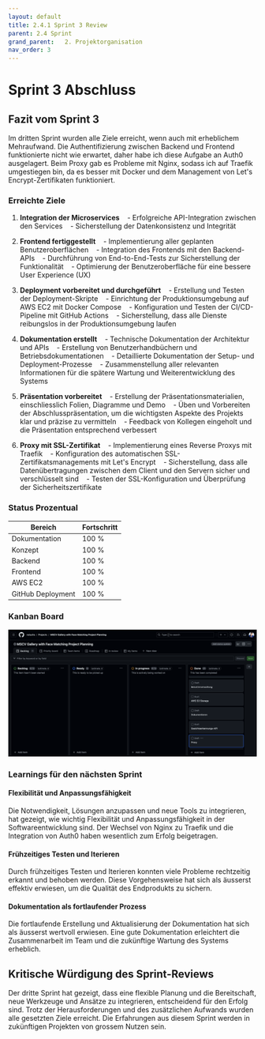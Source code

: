 ```yaml
---
layout: default
title: 2.4.1 Sprint 3 Review
parent: 2.4 Sprint
grand_parent:   2. Projektorganisation  
nav_order: 3
---
```


# Sprint 3 Abschluss

  

## Fazit vom Sprint 3

  

Im dritten Sprint wurden alle Ziele erreicht, wenn auch mit erheblichem Mehraufwand. Die Authentifizierung zwischen Backend und Frontend funktionierte nicht wie erwartet, daher habe ich diese Aufgabe an Auth0 ausgelagert. Beim Proxy gab es Probleme mit Nginx, sodass ich auf Traefik umgestiegen bin, da es besser mit Docker und dem Management von Let's Encrypt-Zertifikaten funktioniert.


### Erreichte Ziele
  
1. **Integration der Microservices**
   - Erfolgreiche API-Integration zwischen den Services
   - Sicherstellung der Datenkonsistenz und Integrität
  

2. **Frontend fertiggestellt**
   - Implementierung aller geplanten Benutzeroberflächen
   - Integration des Frontends mit den Backend-APIs
   - Durchführung von End-to-End-Tests zur Sicherstellung der Funktionalität
   - Optimierung der Benutzeroberfläche für eine bessere User Experience (UX)


3. **Deployment vorbereitet und durchgeführt**
   - Erstellung und Testen der Deployment-Skripte
   - Einrichtung der Produktionsumgebung auf AWS EC2 mit Docker Compose
   - Konfiguration und Testen der CI/CD-Pipeline mit GitHub Actions
   - Sicherstellung, dass alle Dienste reibungslos in der Produktionsumgebung laufen


4. **Dokumentation erstellt**
   - Technische Dokumentation der Architektur und APIs
   - Erstellung von Benutzerhandbüchern und Betriebsdokumentationen
   - Detaillierte Dokumentation der Setup- und Deployment-Prozesse
   - Zusammenstellung aller relevanten Informationen für die spätere Wartung und Weiterentwicklung des Systems
  

5. **Präsentation vorbereitet**
   - Erstellung der Präsentationsmaterialien, einschliesslich Folien, Diagramme und Demo
   - Üben und Vorbereiten der Abschlusspräsentation, um die wichtigsten Aspekte des Projekts klar und präzise zu vermitteln
   - Feedback von Kollegen eingeholt und die Präsentation entsprechend verbessert
  

6. **Proxy mit SSL-Zertifikat**
   - Implementierung eines Reverse Proxys mit Traefik
   - Konfiguration des automatischen SSL-Zertifikatsmanagements mit Let's Encrypt
   - Sicherstellung, dass alle Datenübertragungen zwischen dem Client und den Servern sicher und verschlüsselt sind
   - Testen der SSL-Konfiguration und Überprüfung der Sicherheitszertifikate

### Status Prozentual

| Bereich           | Fortschritt |
| ----------------- | ----------- |
| Dokumentation     | 100 %       |
| Konzept           | 100 %       |
| Backend           | 100 %       |
| Frontend          | 100 %       |
| AWS EC2           | 100 %       |
| GitHub Deployment | 100 %       |
  

### Kanban Board

![](attachments/Screenshot%202024-07-06%20at%2011.48.26.png)

  

### Learnings für den nächsten Sprint
  

#### Flexibilität und Anpassungsfähigkeit


Die Notwendigkeit, Lösungen anzupassen und neue Tools zu integrieren, hat gezeigt, wie wichtig Flexibilität und Anpassungsfähigkeit in der Softwareentwicklung sind. Der Wechsel von Nginx zu Traefik und die Integration von Auth0 haben wesentlich zum Erfolg beigetragen.

#### Frühzeitiges Testen und Iterieren

Durch frühzeitiges Testen und Iterieren konnten viele Probleme rechtzeitig erkannt und behoben werden. Diese Vorgehensweise hat sich als äusserst effektiv erwiesen, um die Qualität des Endprodukts zu sichern.


#### Dokumentation als fortlaufender Prozess 

Die fortlaufende Erstellung und Aktualisierung der Dokumentation hat sich als äusserst wertvoll erwiesen. Eine gute Dokumentation erleichtert die Zusammenarbeit im Team und die zukünftige Wartung des Systems erheblich.

## Kritische Würdigung des Sprint-Reviews

  

Der dritte Sprint hat gezeigt, dass eine flexible Planung und die Bereitschaft, neue Werkzeuge und Ansätze zu integrieren, entscheidend für den Erfolg sind. Trotz der Herausforderungen und des zusätzlichen Aufwands wurden alle gesetzten Ziele erreicht. Die Erfahrungen aus diesem Sprint werden in zukünftigen Projekten von grossem Nutzen sein.